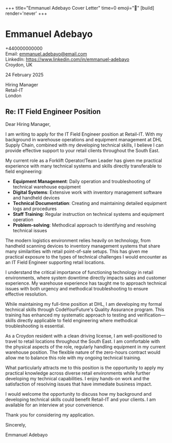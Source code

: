 +++
title="Emmanuel Adebayo Cover Letter" 
time=0 
emoji="📝" 
[build]
render='never'
+++

# Emmanuel Adebayo

+440000000000  
Email: emmanuel.adebayo@email.com  
LinkedIn: https://www.linkedin.com/in/emmanuel-adebayo  
Croydon, UK

24 February 2025

Hiring Manager  
Retail-IT  
London

## Re: IT Field Engineer Position

Dear Hiring Manager,

I am writing to apply for the IT Field Engineer position at Retail-IT. With my background in warehouse operations and equipment management at DHL Supply Chain, combined with my developing technical skills, I believe I can provide effective support to your retail clients throughout the South East.

My current role as a Forklift Operator/Team Leader has given me practical experience with many technical systems and skills directly transferable to field engineering:

- **Equipment Management**: Daily operation and troubleshooting of technical warehouse equipment
- **Digital Systems**: Extensive work with inventory management software and handheld devices
- **Technical Documentation**: Creating and maintaining detailed equipment logs and procedures
- **Staff Training**: Regular instruction on technical systems and equipment operation
- **Problem-solving**: Methodical approach to identifying and resolving technical issues

The modern logistics environment relies heavily on technology, from handheld scanning devices to inventory management systems that share many similarities with retail point-of-sale setups. This has given me practical exposure to the types of technical challenges I would encounter as an IT Field Engineer supporting retail locations.

I understand the critical importance of functioning technology in retail environments, where system downtime directly impacts sales and customer experience. My warehouse experience has taught me to approach technical issues with both urgency and methodical troubleshooting to ensure effective resolution.

While maintaining my full-time position at DHL, I am developing my formal technical skills through CodeYourFuture's Quality Assurance program. This training has enhanced my systematic approach to testing and verification—skills directly applicable to field engineering where methodical troubleshooting is essential.

As a Croydon resident with a clean driving license, I am well-positioned to travel to retail locations throughout the South East. I am comfortable with the physical aspects of the role, regularly handling equipment in my current warehouse position. The flexible nature of the zero-hours contract would allow me to balance this role with my ongoing technical training.

What particularly attracts me to this position is the opportunity to apply my practical knowledge across diverse retail environments while further developing my technical capabilities. I enjoy hands-on work and the satisfaction of resolving issues that have immediate business impact.

I would welcome the opportunity to discuss how my background and developing technical skills could benefit Retail-IT and your clients. I am available for an interview at your convenience.

Thank you for considering my application.

Sincerely,

Emmanuel Adebayo
